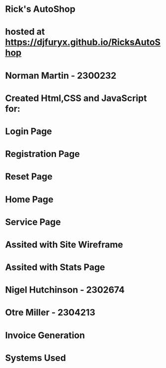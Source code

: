 # Rick's AutoShop
# hosted at https://djfuryx.github.io/RicksAutoShop

# Norman Martin - 2300232
# Created Html,CSS and JavaScript for:
#   Login Page
#   Registration Page
#   Reset Page
#   Home Page
#   Service Page
#   Assited with Site Wireframe
#   Assited with Stats Page

#  Nigel Hutchinson - 2302674

# Otre Miller - 2304213
# Invoice Generation

# Systems Used
